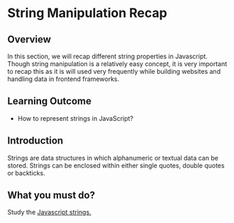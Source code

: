 # String Manipulation Recap

## Overview

In this section, we will recap different string properties in Javascript. Though string manipulation is a relatively easy concept, it is very important to recap this as it is will used very frequently while building websites and handling data in frontend frameworks.

## Learning Outcome

- How to represent strings in JavaScript?

## Introduction

Strings are data structures in which alphanumeric or textual data can be stored. Strings can be enclosed within either single quotes, double quotes or backticks.

## What you must do?
Study the [Javascript strings.](https://www.w3schools.com/js/js_strings.asp)

